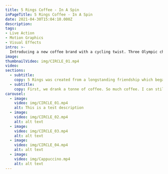 ```yaml
---
title: 5 Rings Coffee - In A Spin
inPageTitle: 5 Rings Coffee - In A Spin
date: 2021-04-30T15:04:10.000Z
description:
tags:
- Live Action
- Motion Graphics
- Visual Effects
intro: >-
  Introducing a new coffee brand with a cycling twist. Three Olympic champions with passion for coffee.
image:
thumbnailVideo: img/CIRCLE_01.mp4
video:
sections:
  - subtitle:
    copy: 5 Rings was created from a longstanding friendship which began in 2012. Three young aspiring athletes on the national cycling team, all with the shared dream of becoming Olympic champions. During this journey, the founders have travelled the globe. Without fail, the first thing they would do upon arriving was to begin their search for great coffee, with mixed success.
  - subtitle:
    copy: First, we drank a tonne of coffee. So much coffee. I can still feel it running through my veins as I write this. Why am I shaking? After we tasted the product, we set to work in a cafe-come-studio environment producing over 20 separate pieces of video content to give the brand the biggest bang for their buck. Or should that be bean for their grinder?
carousel:
  - image:
    video: img/CIRCLE_01.mp4
    alt: This is a test description
  - image:
    video: img/CIRCLE_02.mp4
    alt: alt text
  - image:
    video: img/CIRCLE_03.mp4
    alt: alt text
  - image:
    video: img/CIRCLE_04.mp4
    alt: alt text
  - image:
    video: img/Cappuccino.mp4
    alt: alt text
---
```

